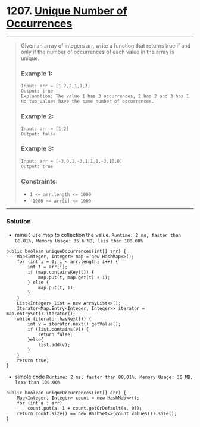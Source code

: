 # 1207. [Unique Number of Occurrences](https://leetcode.com/problems/unique-number-of-occurrences/)
---

> Given an array of integers arr, write a function that returns true if and only if the number of occurrences of each value in the array is unique.
>
>
> ### Example 1:
> ```
> Input: arr = [1,2,2,1,1,3]
> Output: true
> Explanation: The value 1 has 3 occurrences, 2 has 2 and 3 has 1. No two values have the same number of occurrences.
> ```
> ### Example 2:
> ```
> Input: arr = [1,2]
> Output: false
> ```
> ### Example 3:
> ```
> Input: arr = [-3,0,1,-3,1,1,1,-3,10,0]
> Output: true
> ```
>
> ### Constraints:
> * `1 <= arr.length <= 1000`
> * `-1000 <= arr[i] <= 1000`

---

### Solution
* mine：use map to collection the value. `Runtime: 2 ms, faster than 88.01%, Memory Usage: 35.6 MB, less than 100.00%`
```
public boolean uniqueOccurrences(int[] arr) {
    Map<Integer, Integer> map = new HashMap<>();
    for (int i = 0; i < arr.length; i++) {
        int t = arr[i];
        if (map.containsKey(t)) {
            map.put(t, map.get(t) + 1);
        } else {
            map.put(t, 1);
        }
    }
    List<Integer> list = new ArrayList<>();
    Iterator<Map.Entry<Integer, Integer>> iterator = map.entrySet().iterator();
    while (iterator.hasNext()) {
        int v = iterator.next().getValue();
        if (list.contains(v)) {
            return false;
        }else{
            list.add(v);
        }
    }
    return true;
}
```

* simple code  `Runtime: 2 ms, faster than 88.01%, Memory Usage: 36 MB, less than 100.00%`
```
public boolean uniqueOccurrences(int[] arr) {
    Map<Integer, Integer> count = new HashMap<>();
    for (int a : arr)
        count.put(a, 1 + count.getOrDefault(a, 0));
    return count.size() == new HashSet<>(count.values()).size();
}
```
